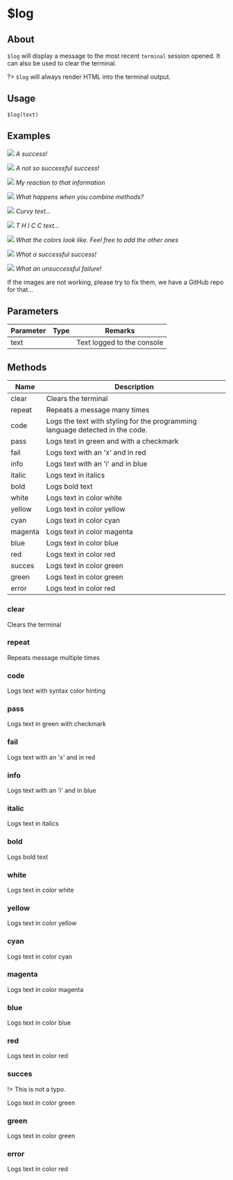 # $log

## About

`$log` will display a message to the most recent `terminal` session opened. It can also be used to clear the terminal.

?> `$log` will always render HTML into the terminal output.


## Usage

`$log(text)`

<!-- tabs:start -->

## Examples

![](/assets/logPass.png)
*A success!*

![](/assets/logFail.png)
*A not so successful success!*

![](/assets/logInfo.png)
*My reaction to that information*

![](/assets/logCombination.png)
*What happens when you combine methods?*

![](/assets/logItalic.png)
*Curvy text...*

![](/assets/logBold.png)
*T H I C C text...*

![](/assets/logWhite.png)
*What the colors look like. Feel free to add the other ones*

![](/assets/SUCCESS.png)
*What a successful success!*

![](/assets/NOTSUCCESS.png)
*What an unsuccessful failure!*

If the images are not working, please try to fix them, we have a GitHub repo for that...

<!-- tabs:end -->

## Parameters

| Parameter | Type | Remarks                                            |
|-----------|------|----------------------------------------------------|
| text      |      | Text logged to the console                         |

## Methods

| Name    | Description                                                                   |
|---------|-------------------------------------------------------------------------------|
| clear   | Clears the terminal                                                           |
| repeat  | Repeats a message many times                                                  |
| code    | Logs the text with styling for the programming language detected in the code. |
| pass    | Logs text in green and with a checkmark                                       |
| fail    | Logs text with an 'x' and in red                                              |
| info    | Logs text with an 'i' and in blue                                             |
| italic  | Logs text in italics                                                          |
| bold    | Logs bold text                                                                |
| white   | Logs text in color white                                                      |
| yellow  | Logs text in color yellow                                                     |
| cyan    | Logs text in color cyan                                                       |
| magenta | Logs text in color magenta                                                    |
| blue    | Logs text in color blue                                                       |
| red     | Logs text in color red                                                        |
| succes  | Logs text in color green                                                      |
| green   | Logs text in color green                                                      |
| error   | Logs text in color red                                                        |

### clear
Clears the terminal

### repeat
Repeats message multiple times

### code
Logs text with syntax color hinting

### pass
Logs text in green with checkmark

### fail
Logs text with an 'x' and in red

### info
Logs text with an 'i' and in blue

### italic
Logs text in italics

### bold
Logs bold text

### white
Logs text in color white

### yellow
Logs text in color yellow

### cyan
Logs text in color cyan

### magenta
Logs text in color magenta

### blue
Logs text in color blue

### red
Logs text in color red

### succes
!> This is not a typo.  

Logs text in color green

### green
Logs text in color green

### error
Logs text in color red